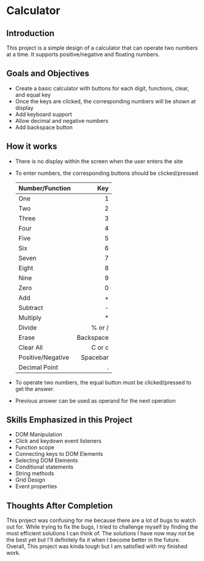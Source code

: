 # Calculator

## Introduction

This project is a simple design of a calculator that can operate two numbers at a time. It supports positive/negative and floating numbers.

## Goals and Objectives

- Create a basic calculator with buttons for each digit, functions, clear, and equal key
- Once the keys are clicked, the corresponding numbers will be shown at display
- Add keyboard support
- Allow decimal and negative numbers
- Add backspace button

## How it works

- There is no display within the screen when the user enters the site
- To enter numbers, the corresponding buttons should be clicked/pressed

  | Number/Function   |       Key |
  | ----------------- | --------: |
  | One               |         1 |
  | Two               |         2 |
  | Three             |         3 |
  | Four              |         4 |
  | Five              |         5 |
  | Six               |         6 |
  | Seven             |         7 |
  | Eight             |         8 |
  | Nine              |         9 |
  | Zero              |         0 |
  | Add               |         + |
  | Subtract          |         - |
  | Multiply          |        \* |
  | Divide            |    % or / |
  | Erase             | Backspace |
  | Clear All         |    C or c |
  | Positive/Negative |  Spacebar |
  | Decimal Point     |         . |

- To operate two numbers, the equal button must be clicked/pressed to get the answer.
- Previous answer can be used as operand for the next operation

## Skills Emphasized in this Project

- DOM Manipulation
- Click and keydown event listeners
- Function scope
- Connecting keys to DOM Elements
- Selecting DOM Elements
- Conditional statements
- String methods
- Grid Design
- Event properties

## Thoughts After Completion

This project was confusing for me because there are a lot of bugs to watch out for. While trying to fix the bugs, I tried to challenge myself by finding the most efficient solutions I can think of. The solutions I have now may not be the best yet but I'll definitely fix it when I become better in the future. Overall, This project was kinda tough but I am satisfied with my finished work.
